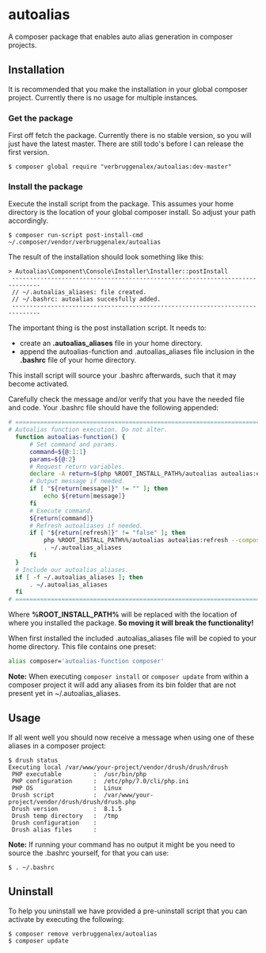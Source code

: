 # autoalias
A composer package that enables auto alias generation in composer
projects.

## Installation
It is recommended that you make the installation in your global composer
project. Currently there is no usage for multiple instances.

### Get the package
First off fetch the package. Currently there is no stable version, so 
you will just have the latest master. There are still todo's before I
can release the first version.
```
$ composer global require "verbruggenalex/autoalias:dev-master"
```

### Install the package
Execute the install script from the package. This assumes your home 
directory is the location of your global composer install. So adjust
your path accordingly.
```
$ composer run-script post-install-cmd  ~/.composer/vendor/verbruggenalex/autoalias
```

The result of the installation should look something like this:
```
> Autoalias\Component\Console\Installer\Installer::postInstall
 ------------------------------------------------------------------------------
 // ~/.autoalias_aliases: file created.
 // ~/.bashrc: autoalias succesfully added.
 ------------------------------------------------------------------------------
```
The important thing is the post installation script. It needs to:
- create an **.autoalias_aliases** file in your home directory.
- append the autoalias-function and .autoalias_aliases file inclusion
in the **.bashrc** file of your home directory.
 
This install script will source your .bashrc afterwards, such that it
may become activated.
 
Carefully check the message and/or verify that you have the needed
file and code. Your .bashrc file should have the following appended:
```bash
# ================================================================================
# Autoalias function execution. Do not alter.
  function autoalias-function() {
      # Set command and params.
      command=${@:1:1}
      params=${@:2}
      # Request return variables.
      declare -A return=$(php %ROOT_INSTALL_PATH%/autoalias autoalias:execute --command="${command}" --params="${params// \ }")
      # Output message if needed.
      if [ "${return[message]}" != "" ]; then
          echo ${return[message]}
      fi
      # Execute command.
      ${return[command]}
      # Refresh autoaliases if needed.
      if [ "${return[refresh]}" != "false" ]; then
          php %ROOT_INSTALL_PATH%%/autoalias autoalias:refresh --composer-json="${return[refresh]}"
          . ~/.autoalias_aliases
      fi
  }
  # Include our autoalias_aliases.
  if [ -f ~/.autoalias_aliases ]; then
      . ~/.autoalias_aliases
  fi
# ================================================================================
 ```
Where **%ROOT_INSTALL_PATH%** will be replaced with the location of where
you installed the package. **So moving it will break the functionality!**

When first installed the included .autoalias_aliases file will be copied
to your home directory. This file contains one preset:
```bash
alias composer='autoalias-function composer'
```
**Note:** When executing `composer install` or `composer update` from
within a composer project it will add any aliases from its bin folder
that are not present yet in ~/.autoalias_aliases.
 
## Usage
If all went well you should now receive a message when using one of
these aliases in a composer project:
```
$ drush status
Executing local /var/www/your-project/vendor/drush/drush/drush
 PHP executable         :  /usr/bin/php
 PHP configuration      :  /etc/php/7.0/cli/php.ini
 PHP OS                 :  Linux
 Drush script           :  /var/www/your-project/vendor/drush/drush/drush.php
 Drush version          :  8.1.5
 Drush temp directory   :  /tmp
 Drush configuration    :
 Drush alias files      :
```

**Note:** If running your command has no output it might be you need to
source the .bashrc yourself, for that you can use:
```
$ . ~/.bashrc
```

## Uninstall
To help you uninstall we have provided a pre-uninstall script that you
can activate by executing the following: 
```
$ composer remove verbruggenalex/autoalias
$ composer update
```